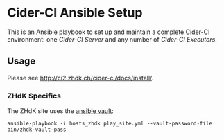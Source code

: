 Cider-CI Ansible Setup
======================

This is an Ansible playbook to set up and maintain a complete
[Cider-CI](https://github.com/cider-ci/cider-ci) environment: one _Cider-CI
Server_ and any number of _Cider-CI Executors_.


Usage
-----

Please see <http://ci2.zhdk.ch/cider-ci/docs/install/>.

### ZHdK Specifics 

The ZHdK site uses the [ansible vault](https://docs.ansible.com/playbooks_vault.html):

    ansible-playbook -i hosts_zhdk play_site.yml --vault-password-file bin/zhdk-vault-pass




